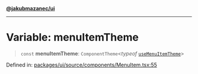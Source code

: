 [**@jakubmazanec/ui**](../README.md)

---

# Variable: menuItemTheme

> `const` **menuItemTheme**: `ComponentTheme`\<_typeof_
> [`useMenuItemTheme`](../functions/useMenuItemTheme.md)\>

Defined in:
[packages/ui/source/components/MenuItem.tsx:55](https://github.com/jakubmazanec/tools/blob/adfe44f908094c1d1cdf19837842b33066bbd9d7/packages/ui/source/components/MenuItem.tsx#L55)
